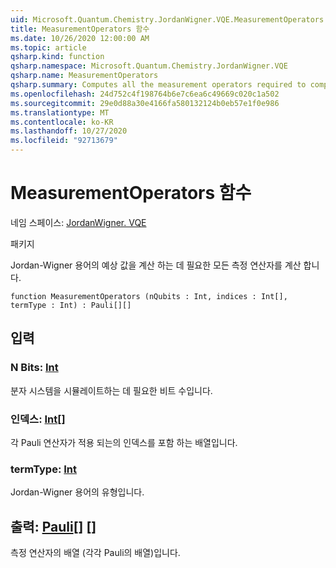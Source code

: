 ```yaml
---
uid: Microsoft.Quantum.Chemistry.JordanWigner.VQE.MeasurementOperators
title: MeasurementOperators 함수
ms.date: 10/26/2020 12:00:00 AM
ms.topic: article
qsharp.kind: function
qsharp.namespace: Microsoft.Quantum.Chemistry.JordanWigner.VQE
qsharp.name: MeasurementOperators
qsharp.summary: Computes all the measurement operators required to compute the expectation of a Jordan-Wigner term.
ms.openlocfilehash: 24d752c4f198764b6e7c6ea6c49669c020c1a502
ms.sourcegitcommit: 29e0d88a30e4166fa580132124b0eb57e1f0e986
ms.translationtype: MT
ms.contentlocale: ko-KR
ms.lasthandoff: 10/27/2020
ms.locfileid: "92713679"
---
```

# <a name="measurementoperators-function"></a>MeasurementOperators 함수

네임 스페이스: [JordanWigner. VQE](xref:Microsoft.Quantum.Chemistry.JordanWigner.VQE)

패키지 [](https://nuget.org/packages/)


Jordan-Wigner 용어의 예상 값을 계산 하는 데 필요한 모든 측정 연산자를 계산 합니다.

```qsharp
function MeasurementOperators (nQubits : Int, indices : Int[], termType : Int) : Pauli[][]
```


## <a name="input"></a>입력

### <a name="nqubits--int"></a>N Bits: [Int](xref:microsoft.quantum.lang-ref.int)

분자 시스템을 시뮬레이트하는 데 필요한 비트 수입니다.


### <a name="indices--int"></a>인덱스: [Int](xref:microsoft.quantum.lang-ref.int)[]

각 Pauli 연산자가 적용 되는의 인덱스를 포함 하는 배열입니다.


### <a name="termtype--int"></a>termType: [Int](xref:microsoft.quantum.lang-ref.int)

Jordan-Wigner 용어의 유형입니다.



## <a name="output--pauli"></a>출력: [Pauli](xref:microsoft.quantum.lang-ref.pauli)[] []

측정 연산자의 배열 (각각 Pauli의 배열)입니다.